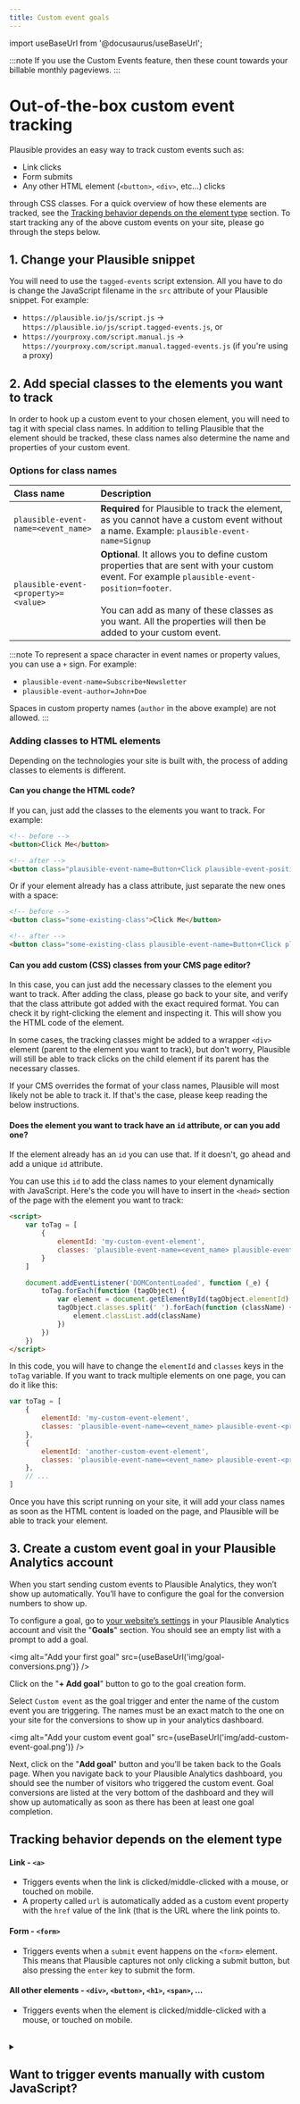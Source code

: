 ```yaml
---
title: Custom event goals
---
```


import useBaseUrl from '@docusaurus/useBaseUrl';

:::note
If you use the Custom Events feature, then these count towards your billable monthly pageviews.
:::

# Out-of-the-box custom event tracking

Plausible provides an easy way to track custom events such as:

- Link clicks
- Form submits
- Any other HTML element (`<button>`, `<div>`, etc...) clicks

through CSS classes. For a quick overview of how these elements are tracked, see the [Tracking behavior depends on the element type](#tracking-behavior-depends-on-the-element-type) section. To start tracking any of the above custom events on your site, please go through the steps below.

## 1. Change your Plausible snippet

You will need to use the `tagged-events` script extension. All you have to do is change the JavaScript filename in the `src` attribute of your Plausible snippet. For example:

- `https://plausible.io/js/script.js` &rarr; `https://plausible.io/js/script.tagged-events.js`, or
- `https://yourproxy.com/script.manual.js` &rarr; `https://yourproxy.com/script.manual.tagged-events.js` (if you're using a proxy)

## 2. Add special classes to the elements you want to track

In order to hook up a custom event to your chosen element, you will need to tag it with special class names. In addition to telling Plausible that the element should be tracked, these class names also determine the name and properties of your custom event.

### Options for class names

| Class name                           | Description                                                                                                                                            |
|:-------------------------------------|:-------------------------------------------------------------------------------------------------------------------------------------------------------|
| `plausible-event-name=<event_name>`  | **Required** for Plausible to track the element, as you cannot have a custom event without a name. Example: `plausible-event-name=Signup`                               |
| `plausible-event-<property>=<value>` | **Optional**. It allows you to define custom properties that are sent with your custom event. For example `plausible-event-position=footer`. <br /><br />You can add as many of these classes as you want. All the properties will then be added to your custom event. |

:::note
To represent a space character in event names or property values, you can use a `+` sign. For example:

- `plausible-event-name=Subscribe+Newsletter`
- `plausible-event-author=John+Doe`

Spaces in custom property names (`author` in the above example) are not allowed.
:::

### Adding classes to HTML elements

Depending on the technologies your site is built with, the process of adding classes to elements is different. 

#### Can you change the HTML code?

If you can, just add the classes to the elements you want to track. For example:

```html
<!-- before -->
<button>Click Me</button>

<!-- after -->
<button class="plausible-event-name=Button+Click plausible-event-position=Footer">Click Me</button>
```

Or if your element already has a class attribute, just separate the new ones with a space:

```html
<!-- before -->
<button class="some-existing-class">Click Me</button>

<!-- after -->
<button class="some-existing-class plausible-event-name=Button+Click plausible-event-position=Footer">Click Me</button>
```

#### Can you add custom (CSS) classes from your CMS page editor?

In this case, you can just add the necessary classes to the element you want to track. After adding the class, please go back to your site, and verify that the class attribute got added with the exact required format. You can check it by right-clicking the element and inspecting it. This will show you the HTML code of the element.

In some cases, the tracking classes might be added to a wrapper `<div>` element (parent to the element you want to track), but don't worry, Plausible will still be able to track clicks on the child element if its parent has the necessary classes. 

If your CMS overrides the format of your class names, Plausible will most likely not be able to track it. If that's the case, please keep reading the below instructions.

#### Does the element you want to track have an `id` attribute, or can you add one?

If the element already has an `id` you can use that. If it doesn't, go ahead and add a unique `id` attribute.

You can use this `id` to add the class names to your element dynamically with JavaScript. Here's the code you will have to insert in the `<head>` section of the page with the element you want to track:

```html
<script>
    var toTag = [
        {
            elementId: 'my-custom-event-element',
            classes: 'plausible-event-name=<event_name> plausible-event-<property>=<value>'
        }
    ]

    document.addEventListener('DOMContentLoaded', function (_e) {
        toTag.forEach(function (tagObject) {
            var element = document.getElementById(tagObject.elementId)
            tagObject.classes.split(' ').forEach(function (className) {
                element.classList.add(className)
            })
        })
    })
</script>
```

In this code, you will have to change the `elementId` and `classes` keys in the `toTag` variable. If you want to track multiple elements on one page, you can do it like this:

```javascript
var toTag = [
    {
        elementId: 'my-custom-event-element',
        classes: 'plausible-event-name=<event_name> plausible-event-<property>=<value>'
    },
    {
        elementId: 'another-custom-event-element',
        classes: 'plausible-event-name=<event_name> plausible-event-<property>=<value>'
    },
    // ...
]
```

Once you have this script running on your site, it will add your class names as soon as the HTML content is loaded on the page, and Plausible will be able to track your element.

## 3. Create a custom event goal in your Plausible Analytics account

When you start sending custom events to Plausible Analytics, they won’t show up automatically. You’ll have to configure the goal for the conversion numbers to show up.

To configure a goal, go to [your website’s settings](website-settings.md) in your Plausible Analytics account and visit the "**Goals**" section. You should see an empty list with a prompt to add a goal.

<img alt="Add your first goal" src={useBaseUrl('img/goal-conversions.png')} />

Click on the "**+ Add goal**" button to go to the goal creation form.

Select `Custom event` as the goal trigger and enter the name of the custom event you are triggering. The names must be an exact match to the one on your site for the conversions to show up in your analytics dashboard.

<img alt="Add your custom event goal" src={useBaseUrl('img/add-custom-event-goal.png')} />

Next, click on the "**Add goal**" button and you’ll be taken back to the Goals page. When you navigate back to your Plausible Analytics dashboard, you should see the number of visitors who triggered the custom event. Goal conversions are listed at the very bottom of the dashboard and they will show up automatically as soon as there has been at least one goal completion.

## Tracking behavior depends on the element type

#### Link - `<a>`

- Triggers events when the link is clicked/middle-clicked with a mouse, or touched on mobile.
- A property called `url` is automatically added as a custom event property with the `href` value of the link (that is the URL where the link points to.

#### Form - `<form>`

- Triggers events when a `submit` event happens on the `<form>` element. This means that Plausible captures not only clicking a submit button, but also pressing the `enter` key to submit the form.

#### All other elements - `<div>`, `<button>`, `<h1>`, `<span>`, ...

- Triggers events when the element is clicked/middle-clicked with a mouse, or touched on mobile.

<br />
<details>
<summary>

## Want to trigger events manually with custom JavaScript?

</summary>

## Triggering events

First, make sure your tracking setup includes the second line as shown below:

```html
<script defer data-domain="<yourdomain.com>" src="https://plausible.io/js/script.js"></script>
<script>window.plausible = window.plausible || function() { (window.plausible.q = window.plausible.q || []).push(arguments) }</script>
```

This snippet creates a global function called `plausible` which can be used to trigger custom events from anywhere in your code.

Here’s what triggering a custom event looks like:

```javascript
plausible('Signup')
```

The event name can be anything. As a second parameter, you can also send an object with options. The supported options at the moment are:

* `callback` – a function that is called once the event is logged successfully.
* `props` – an object with custom properties for the event

This is the whole extent of the API. It's intentionally very slim so as to keep the SDK small and quick to load.

## Using custom props

Custom properties can be attached to events to capture dynamic elements and to further break down goal conversions. You can use custom properties to create your custom metrics to collect and analyze data that Plausible doesn’t automatically track.

You can then filter and sort your goals by custom event properties in your Plausible dashboard. For those coming from Google Analytics, custom properties are roughly the same concept as _custom dimensions_ in GA.

For example, in addition to tracking file downloads you might want to know which supported download method your visitors are using. Instead of creating separate goals for each download method, you can send a custom property instead:

```javascript
plausible('Download', {props: {method: 'HTTP'}})
```

This way you can neatly track total downloads and also break them down by the method without cluttering your dashboard. Here's how it will look like:

<img alt="Custom property breakdown" src={useBaseUrl('img/custom-property-breakdown.png')} />

Want to have multiple custom properties for the same event? You can do it like this:

```javascript
plausible('Download', {props: {method: 'HTTP', Region: 'Europe'}})
```

The number of custom properties you can add per event is unlimited. And the names can be anything that you want. In our example, there are 4 properties that have been set up for segmenting: `Version, Region, OS, Method`.

Custom properties only accepts scalar values such as strings, numbers and booleans. Data structures such as objects, arrays etc. aren't accepted.

Custom properties will show up automatically on your dashboard as long as you've added the goal itself. You don't need to manually add them in your settings.

Plausible will display `(none)` in your dashboard when you send a custom property key with no value, or `null`/`undefined` as a value.

Note that you must ensure that no personally identifiable information (PII) is sent to Plausible Analytics with custom properties. PII is information that could be used on its own to identify, contact, or precisely locate an individual. This includes:

* full names or usernames
* email addresses
* mailing addresses
* phone numbers
* credit card information
* passport numbers
* precise locations
* IP addresses
* pseudonymous cookie IDs, advertising IDs or other pseudonymous end user identifiers

## Code examples

### Tracking audio and video elements

1. Give your audio or video element an `id` attribute to use it with JavaScript. If it already has an `id`, feel free to use that instead of `trackedMedia` in this example.

```html
<audio id="trackedMedia" controls src="your_audio.mp3">
    Your browser doesn't support this audio element
</audio>
```

2. Add the below script to your HTML page with the media element. In order to be able to use the media element with JavaScript, the script should be inserted **after** the media element itself. It is safe to insert it at the end of the `<body>` section, just before the closing `</body>` tag.

```html
<script>
    var mediaElement = document.getElementById('trackedMedia')
    
    // Set a flag to ignore the case where playing has already started and is resumed from paused state
    var mediaAlreadyStarted = false

    // Listen to the 'play' event on the media element. Ignore if already started playing and not finished yet
    mediaElement.addEventListener('play', function (e) {
        if (!mediaAlreadyStarted) {
            mediaAlreadyStarted = true
            plausible('Media Played')
        }
    })

    // Listen to the 'ended' event on the media element to reset the flag and start listening again
    mediaElement.addEventListener('ended', function (e) {
        mediaAlreadyStarted = false
    })
</script>
```

The same code also applies for `<video>` elements. Feel free to replace `Media Played` with a more suitable name for your custom event.

</details>
